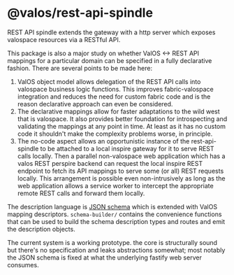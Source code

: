 # @valos/rest-api-spindle

REST API spindle extends the gateway with a http server which exposes
valospace resources via a RESTful API.

This package is also a major study on whether ValOS <-> REST API
mappings for a particular domain can be specified in a fully
declarative fashion. There are several points to be made here:
1. ValOS object model allows delegation of the REST API calls into
   valospace business logic functions. This improves fabric-valospace
   integration and reduces the need for custom fabric code and is
   the reason declarative approach can even be considered.
2. The declarative mappings allow for faster adaptations to the wild
   west that is valospace. It also provides better foundation for
   introspecting and validating the mappings at any point in time.
   At least as it has no custom code it shouldn't make the complexity
   problems worse, in principle.
3. The no-code aspect allows an opportunistic instance of the
   rest-api-spindle to be attached to a local inspire gateway
   for it to serve REST calls locally. Then a parallel non-valospace
   web application which has a valos REST perspire backend can request
   the local inspire REST endpoint to fetch its API mappings to serve
   some (or all) REST requests locally. This arrangement is possible
   even non-intrusively as long as the web application allows a service
   worker to intercept the appropriate remote REST calls and forward
   them locally.

The description language is [JSON schema](https://json-schema.org/)
which is extended with ValOS mapping descriptors.
`schema-builder/` contains the convenience functions that can be used
to build the schema description types and routes and emit the
description objects.

The current system is a working prototype. the core is structurally
sound but there's no specification and leaks abstractions somewhat;
most notably the JSON schema is fixed at what the underlying fastify
web server consumes.
